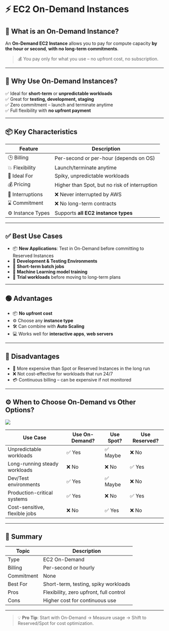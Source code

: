 # ⚡ EC2 On-Demand Instances

## 🧾 What is an On-Demand Instance?

An **On-Demand EC2 Instance** allows you to pay for compute capacity **by the hour or second**, **with no long-term commitments**.

> 💰 You pay only for what you use – no upfront cost, no subscription.

---

## 🚀 Why Use On-Demand Instances?

✅ Ideal for **short-term** or **unpredictable workloads**  
✅ Great for **testing, development, staging**  
✅ Zero commitment – launch and terminate anytime  
✅ Full flexibility with **no upfront payment**

---

## 📦 Key Characteristics

| Feature                  | Description                                      |
|--------------------------|--------------------------------------------------|
| 🕒 Billing               | Per-second or per-hour (depends on OS)           |
| 💥 Flexibility           | Launch/terminate anytime                         |
| 🧠 Ideal For             | Spiky, unpredictable workloads                   |
| 💰 Pricing               | Higher than Spot, but no risk of interruption    |
| 🛑 Interruptions         | ❌ Never interrupted by AWS                       |
| ⌛ Commitment            | ❌ No long-term contracts                         |
| ⚙️ Instance Types        | Supports **all EC2 instance types**               |

---

## ✅ Best Use Cases

- 📦 **New Applications**: Test in On-Demand before committing to Reserved Instances
- 🧪 **Development & Testing Environments**
- 🔁 **Short-term batch jobs**
- 🧠 **Machine Learning model training**
- 🧾 **Trial workloads** before moving to long-term plans

---

## 🟢 Advantages

- 📦 **No upfront cost**
- ⚙️ Choose any **instance type**
- 🛠️ Can combine with **Auto Scaling**
- 💻 Works well for **interactive apps**, **web servers**

---

## 🔴 Disadvantages

- 💸 More expensive than Spot or Reserved Instances in the long run
- ❌ Not cost-effective for workloads that run 24/7
- 💳 Continuous billing – can be expensive if not monitored

---

## ⚙️ When to Choose On-Demand vs Other Options?

![](https://imgs.search.brave.com/00VJStvVG20KLjQ_zKcelO76Dx6Cpf7j-K_CGiBD-lo/rs:fit:860:0:0:0/g:ce/aHR0cHM6Ly9jbXMu/Y2xvdWRvcHRpbW8u/Y29tL3VwbG9hZHMv/T25fZGVtYW5kX3Rv/X1Nwb3RfSW5zdGFu/Y2VzXzBjMGI5ZDNk/YzUuanBn)

| Use Case                     | Use On-Demand? | Use Spot? | Use Reserved? |
|------------------------------|----------------|-----------|----------------|
| Unpredictable workloads       | ✅ Yes         | ✅ Maybe  | ❌ No          |
| Long-running steady workloads | ❌ No          | ❌ No     | ✅ Yes         |
| Dev/Test environments         | ✅ Yes         | ✅ Maybe  | ❌ No          |
| Production-critical systems   | ✅ Yes         | ❌ No     | ✅ Yes         |
| Cost-sensitive, flexible jobs | ❌ No          | ✅ Yes     | ❌ No          |

---

## 📝 Summary

| Topic             | Description                                 |
|------------------|---------------------------------------------|
| Type             | EC2 On-Demand                                |
| Billing          | Per-second or hourly                         |
| Commitment       | None                                         |
| Best For         | Short-term, testing, spiky workloads         |
| Pros             | Flexibility, zero upfront, full control      |
| Cons             | Higher cost for continuous use               |

---

> 💡 **Pro Tip**: Start with On-Demand → Measure usage → Shift to Reserved/Spot for cost optimization.
